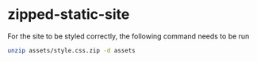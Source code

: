 # zipped-static-site

For the site to be styled correctly, the following command needs to be run
```bash
unzip assets/style.css.zip -d assets
```
